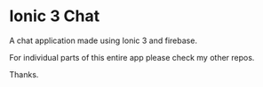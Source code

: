 # Ionic 3 Chat

A chat application made using Ionic 3 and firebase.

For individual parts of this entire app please check my other repos.

Thanks.


